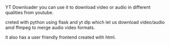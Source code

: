 YT Downloader
you can use it to download video or audio in different qualities from youtube.

creted with python using flask and yt dlp which let us download video/audio amd ffmpeg to merge audio video formats.

it also has a user friendly frontend created with html.
